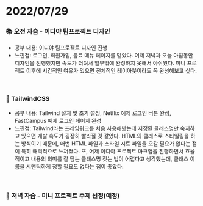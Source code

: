 # 2022/07/29

### 📚 **오전 자습 - 이디야 팀프로젝트 디자인**

- 공부 내용: 이디야 팀프로젝트 디자인 진행
- 느낀점: 로그인, 회원가입, 음료 메뉴 페이지를 맡았다. 어제 저녁과 오늘 아침동안 디자인을 진행했지만 속도가 더뎌서 일부밖에 완성하지 못해서 아쉬웠다. 미니 프로젝트 이후에 시간적인 여유가 있으면 전체적인 레이아웃이라도 꼭 완성해보고 싶다.
<br>

### 🍃 TailwindCSS

- 공부 내용: Tailwind 설치 및 초기 설정, Netflix 예제 로그인 버튼 완성, FastCampus 예제 로그인 페이지 완성
- 느낀점: Tailwind라는 프레임워크를 처음 사용해봤는데 지정된 클래스명만 숙지하고 있으면 개발 속도가 굉장히 빨라질 것 같았다. HTML의 클래스로 스타일링을 하는 방식이기 때문에, 매번 HTML 파일과 스타일 시트 파일을 오갈 필요가 없다는 점이 특히 매력적으로 느껴졌다. 또, 어제 이디야 프로젝트 마크업을 진행하면서 효율적이고 내용의 의미를 잘 담는 클래스명 짓는 법이 어렵다고 생각했는데, 클래스 이름을 시맨틱하게 정할 필요도 없다는 점이 좋았다.
<br>

### 📝 저녁 자습 - 미니 프로젝트 주제 선정(예정)
